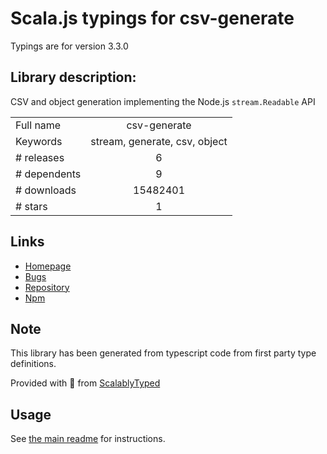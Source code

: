 
# Scala.js typings for csv-generate

Typings are for version 3.3.0

## Library description:
CSV and object generation implementing the Node.js `stream.Readable` API

|                    |                 |
| ------------------ | :-------------: |
| Full name          | csv-generate |
| Keywords           | stream, generate, csv, object |
| # releases         | 6 |
| # dependents       | 9 |
| # downloads        | 15482401 |
| # stars            | 1 |

## Links
- [Homepage](https://csv.js.org/generate/)
- [Bugs](https://github.com/adaltas/node-csv-generate/issues)
- [Repository](https://github.com/adaltas/node-csv-generate)
- [Npm](https://www.npmjs.com/package/csv-generate)
    


## Note
This library has been generated from typescript code from first party type definitions.

Provided with :purple_heart: from [ScalablyTyped](https://github.com/oyvindberg/ScalablyTyped)

## Usage
See [the main readme](../../readme.md) for instructions.


